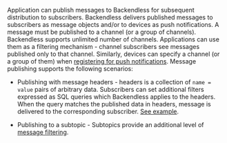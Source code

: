Application can publish messages to Backendless for subsequent distribution to
subscribers. Backendless delivers published messages to subscribers as message
objects and/or to devices as push notifications. A message must be published
to a channel (or a group of channels). Backendless supports unlimited number
of channels. Applications can use them as a filtering mechanism - channel
subscribers see messages published only to that channel. Similarly, devices
can specify a channel (or a group of them) when [registering for push
notifications](messaging-device_registration.htm). Message publishing supports
the following scenarios:

 * Publishing with message headers \- headers is a collection of `name = value`
pairs of arbitrary data. Subscribers can set additional filters expressed as
SQL queries which Backendless applies to the headers. When the query matches
the published data in headers, message is delivered to the corresponding
subscriber. [See example](messaging-message_publishing.htm#headers).  

 * Publishing to a subtopic \- Subtopics provide an additional level of [message
filtering](messaging-message_subscription.htm#message-filtering).